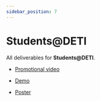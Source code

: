 ```yaml
---
sidebar_position: 7
---
```


# Students@DETI
All deliverables for **Students@DETI**.

- [Promotional video](https://www.youtube.com/watch?v=lXgchBfzUZE)

- [Demo](https://www.youtube.com/watch?v=0-3b5S_GO2w)

- [Poster](/files/poster.pdf)